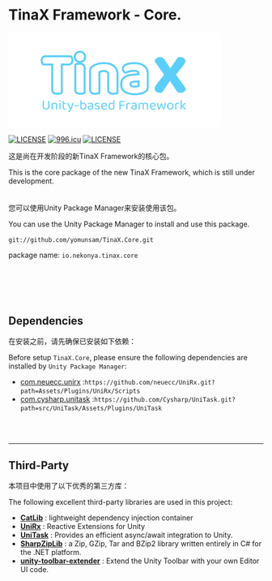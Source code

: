 # TinaX Framework - Core.

<img src="readme_res/logo.png" width = "420" height = "187" alt="logo" align=center />

[![LICENSE](https://img.shields.io/badge/license-NPL%20(The%20996%20Prohibited%20License)-blue.svg)](https://github.com/996icu/996.ICU/blob/master/LICENSE)
<a href="https://996.icu"><img src="https://img.shields.io/badge/link-996.icu-red.svg" alt="996.icu"></a>
[![LICENSE](https://camo.githubusercontent.com/3867ce531c10be1c59fae9642d8feca417d39b58/68747470733a2f2f696d672e736869656c64732e696f2f6769746875622f6c6963656e73652f636f6f6b6965592f596561726e696e672e737667)](https://github.com/yomunsam/TinaX/blob/master/LICENSE)

这是尚在开发阶段的新TinaX Framework的核心包。

This is the core package of the new TinaX Framework, which is still under development.
<br><br><br>
您可以使用Unity Package Manager来安装使用该包。

You can use the Unity Package Manager to install and use this package.

```
git://github.com/yomunsam/TinaX.Core.git
```


package name: `io.nekonya.tinax.core`

<br><br>
------

## Dependencies

在安装之前，请先确保已安装如下依赖：

Before setup `TinaX.Core`, please ensure the following dependencies are installed by `Unity Package Manager`:

- [com.neuecc.unirx](https://github.com/neuecc/UniRx#upm-package) :`https://github.com/neuecc/UniRx.git?path=Assets/Plugins/UniRx/Scripts`
- [com.cysharp.unitask](https://github.com/Cysharp/UniTask#install-via-git-url) :`https://github.com/Cysharp/UniTask.git?path=src/UniTask/Assets/Plugins/UniTask`

<br><br>

------

## Third-Party

本项目中使用了以下优秀的第三方库：

The following excellent third-party libraries are used in this project:

- **[CatLib](https://catlib.io/)** : lightweight dependency injection container
- **[UniRx](https://github.com/neuecc/UniRx)** : Reactive Extensions for Unity
- **[UniTask](https://github.com/Cysharp/UniTask)** : Provides an efficient async/await integration to Unity.
- **[SharpZipLib](https://github.com/icsharpcode/SharpZipLib)** : a Zip, GZip, Tar and BZip2 library written entirely in C# for the .NET platform. 
- **[unity-toolbar-extender](https://github.com/marijnz/unity-toolbar-extender)** : Extend the Unity Toolbar with your own Editor UI code.
